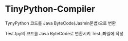 # TinyPython-Compiler
TynyPython 코드를 Java ByteCode(Jasmin문법)으로 변환

Test.tpy의 코드를 Java ByteCode로 변환시켜 Test.j파일에 작성
